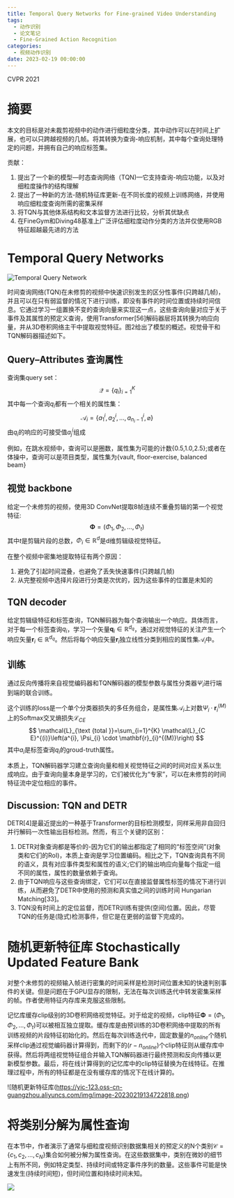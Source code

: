```yaml
---
title: Temporal Query Networks for Fine-grained Video Understanding
tags:
  - 动作识别
  - 论文笔记
  - Fine-Grained Action Recognition
categories:
  - 视频动作识别
date: 2023-02-19 00:00:00
---
```



CVPR 2021

# 摘要

本文的目标是对未裁剪视频中的动作进行细粒度分类，其中动作可以在时间上扩展，也可以只跨越视频的几帧。将其转换为查询-响应机制，其中每个查询处理特定的问题，并拥有自己的响应标签集。

贡献：

1. 提出了一个新的模型—时态查询网络（TQN)—它支持查询-响应功能，以及对细粒度操作的结构理解
2. 提出了一种新的方法-随机特征库更新-在不同长度的视频上训练网络，并使用响应细粒度查询所需的密集采样
3. 将TQN与其他体系结构和文本监督方法进行比较，分析其优缺点
4. 在FineGym和Diving48基准上广泛评估细粒度动作分类的方法并仅使用RGB特征超越最先进的方法


<!--more-->

# Temporal Query Networks



![Temporal Query Network](https://yic-123.oss-cn-guangzhou.aliyuncs.com/img/image-20230218195704209.png)

时间查询网络(TQN)在未修剪的视频中快速识别发生的区分性事件(只跨越几帧)，并且可以在只有弱监督的情况下进行训练，即没有事件的时间位置或持续时间信息。它通过学习一组置换不变的查询向量来实现这一点，这些查询向量对应于关于事件及其属性的预定义查询，使用Transformer[56]解码器层将其转换为响应向量，并从3D卷积网络主干中提取视觉特征。图2给出了模型的概述。视觉骨干和TQN解码器描述如下。

## Query–Attributes 查询属性

查询集query set：
$$
\mathcal{Q}=\left\{q_{i}\right\}_{i=1}^{K}
$$
其中每一个查询$q_i$都有一个相关的属性集：
$$
\mathcal{A}_{i}=\left\{a_{1}^{i}, a_{2}^{i}, \ldots, a_{n_{i}-1}^{i}, \varnothing\right\}
$$
由$q_i$的响应的可接受值$a_j^i$组成

例如，在跳水视频中，查询可以是圈数，属性集为可能的计数{0.5,1.0,2.5};或者在体操中，查询可以是项目类型，属性集为{vault, floor-exercise, balanced beam}

## 视觉 backbone

给定一个未修剪的视频，使用3D ConvNet提取8帧连续不重叠剪辑的第一个视觉特征:
$$
\boldsymbol{\Phi}=\left(\Phi_{1}, \Phi_{2}, \ldots, \Phi_{t}\right)
$$
其中$t$是剪辑片段的总数，$\Phi_{i} \in \mathbb{R}^{d}$是d维剪辑级视觉特征。

在整个视频中密集地提取特征有两个原因：

1. 避免了引起时间混叠，也避免了丢失快速事件(只跨越几帧)
2. 从完整视频中选择片段进行分类是次优的，因为这些事件的位置是未知的

## TQN decoder

给定剪辑级特征和标签查询，TQN解码器为每个查询输出一个响应。具体而言，对于每一个标签查询$q_i$，学习一个矢量$\mathbf{q}_{i} \in \mathbb{R}^{d_{q}}$，通过对视觉特征的关注产生一个响应矢量$\mathbf{r}_{i} \in \mathbb{R}^{d_{q}}$。然后将每个响应矢量$\mathbf{r}_{i}$独立线性分类到相应的属性集$\mathcal{A}_{i}$中。

## 训练

通过反向传播将来自视觉编码器和TQN解码器的模型参数与属性分类器$\Psi_{i}$进行端到端的联合训练。

这个训练的loss是一个单个分类器损失的多任务组合，是属性集$\mathcal{A}_{i}$上对数$\Psi_{i} \cdot \mathbf{r}_{i}^{(M)}$上的Softmax交叉熵损失$\mathcal{L}_{C E}$
$$
\mathcal{L}_{\text {total }}=\sum_{i=1}^{K} \mathcal{L}_{C E}^{(i)}\left(a^{i}, \Psi_{i} \cdot \mathbf{r}_{i}^{(M)}\right)
$$
其中$a_i$是标签查询$q_i$的groud-truth属性。

 本质上，TQN解码器学习建立查询向量和相关视觉特征之间的时间对应关系以生成响应。由于查询向量本身是学习的，它们被优化为“专家”，可以在未修剪的时间特征流中定位相应的事件。

## Discussion: TQN and DETR

DETR[4]是最近提出的一种基于Transformer的目标检测模型，同样采用非自回归并行解码一次性输出目标检测。然而，有三个关键的区别：

1. DETR对象查询都是等价的-因为它们的输出都指定了相同的“标签空间”(对象类和它们的RoI)，本质上查询是学习位置编码。相比之下，TQN查询具有不同的语义，具有对应事件类型和属性的语义;它们的输出响应向量每个指定一组不同的属性，属性的数量依赖于查询。
2. 由于TQN响应与这些查询绑定，它们可以在直接监督属性标签的情况下进行训练，从而避免了DETR中使用的预测和真实值之间的训练时间 Hungarian Matching[33]。
3. TQN没有时间上的定位监督，而DETR训练有提供(空间)位置。因此，尽管TQN的任务是(隐式)检测事件，但它是在更弱的监督下完成的。

# 随机更新特征库 Stochastically Updated Feature Bank

对整个未修剪的视频输入帧进行密集的时间采样是检测时间位置未知的快速判别事件的关键。但是问题在于GPU显存的限制，无法在每次训练迭代中转发密集采样的帧。作者使用特征内存库来克服这些限制。

记忆库缓存clip级别的3D卷积网络视觉特征。对于给定的视频，clip特征$\boldsymbol{\Phi}=\left(\Phi_{1}, \Phi_{2}, \ldots, \Phi_{t}\right)$可以被相互独立提取。缓存库是由预训练的3D卷积网络中提取的所有训练视频的片段特征初始化的。然后在每次训练迭代中，固定数量的$n_{online}$个随机采样clip通过视觉编码器计算得到，而剩下的$(r-n_{online})$个clip特征则从缓存库中获得。然后将两组视觉特征组合并输入TQN解码器进行最终预测和反向传播以更新模型参数。最后，将在线计算得到的记忆库中的clip特征替换为在线特征。在推理过程中，所有的特征都是在没有缓存库的情况下在线计算的。

![随机更新特征库(https://yic-123.oss-cn-guangzhou.aliyuncs.com/img/image-20230219134722818.png)

# 将类别分解为属性查询

在本节中，作者演示了通常与细粒度视频识别数据集相关的预定义的N个类别$\mathcal{C}=\left\{c_{1}, c_{2}, \ldots, c_{N}\right\}$集合如何被分解为属性查询。在这些数据集中，类别在微妙的细节上有所不同，例如特定类型、持续时间或特定事件序列的数量。这些事件可能是快速发生(持续时间短)，但时间位置和持续时间未知。

![](https://yic-123.oss-cn-guangzhou.aliyuncs.com/img/image-20230219150729217.png)